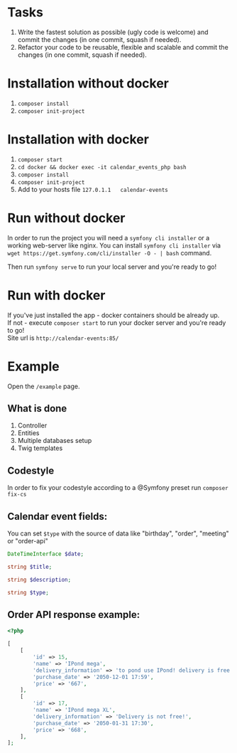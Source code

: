 # Tasks
1. Write the fastest solution as possible (ugly code is welcome) and commit the changes (in one commit, squash if needed).
2. Refactor your code to be reusable, flexible and scalable and commit the changes (in one commit, squash if needed).

# Installation without docker

1. ``composer install``
2. ``composer init-project``

# Installation with docker
1. ``composer start``
2. ``cd docker && docker exec -it calendar_events_php bash``
3. ``composer install``
4. ``composer init-project``
5. Add to your hosts file ``127.0.1.1	calendar-events``

# Run without docker
In order to run the project you will need a ``symfony cli installer`` or a working web-server like nginx. 
You can install ``symfony cli installer`` via ``wget https://get.symfony.com/cli/installer -O - | bash`` command.

Then run ``symfony serve`` to run your local server and you're ready to go!

# Run with docker
If you've just installed the app - docker containers should be already up.  
If not - execute ``composer start`` to run your docker server and you're ready to go!  
Site url is ``http://calendar-events:85/``

# Example
Open the ``/example`` page.

## What is done
1. Controller
2. Entities
3. Multiple databases setup 
4. Twig templates

## Codestyle
In order to fix your codestyle according to a @Symfony preset run ``composer fix-cs``

## Calendar event fields:
You can set ``$type`` with the source of data like "birthday", "order", "meeting" or "order-api"

```php
DateTimeInterface $date;

string $title;

string $description;

string $type;
```

## Order API response example:    
```php
<?php

[
    [
        'id' => 15,
        'name' => 'IPond mega',
        'delivery_information' => 'to pond use IPond! delivery is free!',
        'purchase_date' => '2050-12-01 17:59',
        'price' => '667',
    ],
    [
        'id' => 17,
        'name' => 'IPond mega XL',
        'delivery_information' => 'Delivery is not free!',
        'purchase_date' => '2050-01-31 17:30',
        'price' => '668',
    ],
];
```
